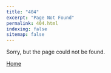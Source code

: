 ```yaml
---
title: "404"
excerpt: "Page Not Found"
permalink: 404.html
indexing: false
sitemap: false
---
```


Sorry, but the page could not be found.

[Home](/)
